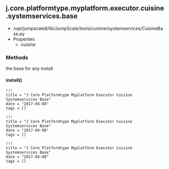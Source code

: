 <!-- toc -->
## j.core.platformtype.myplatform.executor.cuisine.systemservices.base

- /opt/jumpscale8/lib/JumpScale/tools/cuisine/systemservices/CuisineBase.py
- Properties
    - cuisine

### Methods

the base for any install

#### install() 


```
!!!
title = "J Core Platformtype Myplatform Executor Cuisine Systemservices Base"
date = "2017-04-08"
tags = []
```

```
!!!
title = "J Core Platformtype Myplatform Executor Cuisine Systemservices Base"
date = "2017-04-08"
tags = []
```

```
!!!
title = "J Core Platformtype Myplatform Executor Cuisine Systemservices Base"
date = "2017-04-08"
tags = []
```

